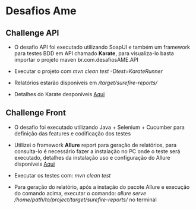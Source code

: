# Desafios Ame

## Challenge API

- O desafio API foi executado utilizando SoapUI e também um framework para testes BDD em API chamado **Karate**, para visualiza-lo basta importar o projeto maven br.com.desafiosAME.API
- Executar o projeto com _mvn clean test -Dtest=KarateRunner_

- Relatórios estarão disponíveis em _/target/surefire-reports/_

- Detalhes do Karate desponíveis [Aqui](https://github.com/intuit/karate)

## Challenge Front

- O desafio foi executado utilizando Java + Selenium + Cucumber para definição das features e codificação dos testes

- Utilizei o framework **Allure** report para geração de relatórios, para consulta-lo é necessário fazer a instalação no PC onde o teste será executado, detalhes da instalação uso e configuração do Allure disponíveis [Aqui](https://docs.qameta.io/allure/#_installing_a_commandline)

- Executar os testes com: _mvn clean test_

- Para geração do relatório, após a instação do pacote Allure e execução do comando acima, executar o comando: _allure serve /home/path/to/project/target/surefire-reports/_ no terminal


